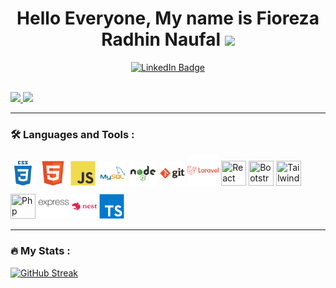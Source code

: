 <div id="header" align="center">
  <div id="badges">
    <h1>
  Hello Everyone, My name is Fioreza Radhin Naufal
  <img src="https://media.giphy.com/media/hvRJCLFzcasrR4ia7z/giphy.gif" width="30px"/>
</h1>
  <a href="https://www.linkedin.com/in/fiorezarn">
    <img src="https://img.shields.io/badge/LinkedIn-blue?style=for-the-badge&logo=linkedin&logoColor=white" alt="LinkedIn Badge"/>
  </a>
</div>
     <img src="https://komarev.com/ghpvc/?username=Fiorezarn&style=flat-square&color=blue" alt=""/>
</div>


<p align="left">
<a href="https://github.com/Fiorezarn">
  <img height="180em" src="https://github-readme-stats-eight-theta.vercel.app/api?username=Fiorezarn&show_icons=true&theme=algolia&include_all_commits=true&count_private=true"/>
  <img height="180em" src="https://github-readme-stats-eight-theta.vercel.app/api/top-langs/?username=Fiorezarn&layout=compact&langs_count=8&theme=algolia"/>
</a>
</p>

---

### :hammer_and_wrench: Languages and Tools :
<div>
  <img src="https://github.com/devicons/devicon/blob/master/icons/css3/css3-plain-wordmark.svg"  title="CSS3" alt="CSS" width="40" height="40"/>&nbsp;
  <img src="https://github.com/devicons/devicon/blob/master/icons/html5/html5-original.svg" title="HTML5" alt="HTML" width="40" height="40"/>&nbsp;
  <img src="https://github.com/devicons/devicon/blob/master/icons/javascript/javascript-original.svg" title="JavaScript" alt="JavaScript" width="40" height="40"/>&nbsp;
  <img src="https://github.com/devicons/devicon/blob/master/icons/mysql/mysql-original-wordmark.svg" title="MySQL"  alt="MySQL" width="40" height="40"/>&nbsp;
  <img src="https://github.com/devicons/devicon/blob/master/icons/nodejs/nodejs-original-wordmark.svg" title="NodeJS" alt="NodeJS" width="40" height="40"/>&nbsp;
  <img src="https://github.com/devicons/devicon/blob/master/icons/git/git-original-wordmark.svg" title="Git" **alt="Git" width="40" height="40"/>
  <img src="https://github.com/devicons/devicon/blob/master/icons/laravel/laravel-original-wordmark.svg" title="Laravel" **alt="Laravel" width="50" height="50"/>
  <img src="https://cdn.jsdelivr.net/gh/devicons/devicon/icons/react/react-original.svg" title="React" **alt="React" width="40" height="40"/>
  <img src="https://cdn.jsdelivr.net/gh/devicons/devicon/icons/bootstrap/bootstrap-original.svg" title="Bootstrap" **alt="Bootstrap" width="40" height="40"/>
  <img src="https://cdn.jsdelivr.net/gh/devicons/devicon/icons/tailwindcss/tailwindcss-original-wordmark.svg" title="Tailwind" **alt="Tailwind" width="40" height="40"/>
  <img src="https://cdn.jsdelivr.net/gh/devicons/devicon/icons/php/php-original.svg" title="Php" **alt="Php" width="40" height="40"/>
  <img src="https://github.com/devicons/devicon/blob/master/icons/express/express-original-wordmark.svg" title="Express" **alt="Express" width="50" height="50"/>
  <img src="https://github.com/devicons/devicon/blob/master/icons/nestjs/nestjs-original-wordmark.svg" title="Nestjs" **alt="Nestjs" width="40" height="40"/>
  <img src="https://github.com/devicons/devicon/blob/master/icons/typescript/typescript-original.svg" title="typescript" **alt="typescript" width="40" height="40"/>
    </div>


---
### :fire: My Stats :
[![GitHub Streak](http://github-readme-streak-stats.herokuapp.com?user=Fiorezarn&theme=dark&background=000000)](https://git.io/streak-stats)
